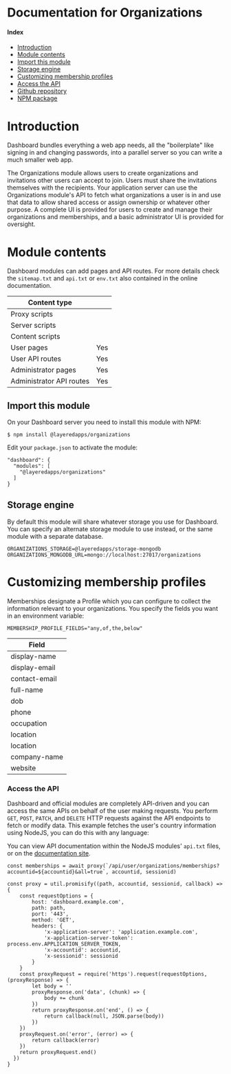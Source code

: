 # Documentation for Organizations

#### Index

- [Introduction](#organizations-module)
- [Module contents](#module-contents)
- [Import this module](#import-this-module)
- [Storage engine](#storage-engine)
- [Customizing membership profiles](#customizing-membership-profiles)
- [Access the API](#access-the-api)
- [Github repository](https://github.com/layeredapps/organizations)
- [NPM package](https://npmjs.org/layeredapps/organizations)

# Introduction

Dashboard bundles everything a web app needs, all the "boilerplate" like signing in and changing passwords, into a parallel server so you can write a much smaller web app.

The Organizations module allows users to create organizations and invitations other users can accept to join.  Users must share the invitations themselves with the recipients.  Your application server can use the Organizations module's API to fetch what organizations a user is in and use that data to allow shared access or assign ownership or whatever other purpose.  A complete UI is provided for users to create and manage their organizations and memberships, and a basic administrator UI is provided for oversight.

# Module contents 

Dashboard modules can add pages and API routes.  For more details check the `sitemap.txt` and `api.txt` or `env.txt` also contained in the online documentation.

| Content type             |     |
|--------------------------|-----|
| Proxy scripts            |     |
| Server scripts           |     |
| Content scripts          |     |
| User pages               | Yes |
| User API routes          | Yes | 
| Administrator pages      | Yes |
| Administrator API routes | Yes | 

## Import this module

On your Dashboard server you need to install this module with NPM:

    $ npm install @layeredapps/organizations

Edit your `package.json` to activate the module:

    "dashboard": {
      "modules": [
        "@layeredapps/organizations"
      ]
    }

## Storage engine

By default this module will share whatever storage you use for Dashboard.  You can specify an alternate storage module to use instead, or the same module with a separate database.

    ORGANIZATIONS_STORAGE=@layeredapps/storage-mongodb
    ORGANIZATIONS_MONGODB_URL=mongo://localhost:27017/organizations

# Customizing membership profiles

Memberships designate a Profile which you can configure to collect the information relevant to your organizations.  You specify the fields you want in an environment variable:

    MEMBERSHIP_PROFILE_FIELDS="any,of,the,below"

| Field          | 
|----------------|
| display-name   |
| display-email  |
| contact-email  |
| full-name      |
| dob            |
| phone          |
| occupation     |
| location       |
| location       |     
| company-name   |
| website        |


### Access the API

Dashboard and official modules are completely API-driven and you can access the same APIs on behalf of the user making requests.  You perform `GET`, `POST`, `PATCH`, and `DELETE` HTTP requests against the API endpoints to fetch or modify data.  This example fetches the user's country information using NodeJS, you can do this with any language:

You can view API documentation within the NodeJS modules' `api.txt` files, or on the [documentation site](https://layeredapps.github.io/organizations-api).

    const memberships = await proxy(`/api/user/organizations/memberships?accountid=${accountid}&all=true`, accountid, sessionid)

    const proxy = util.promisify((path, accountid, sessionid, callback) => {
        const requestOptions = {
            host: 'dashboard.example.com',
            path: path,
            port: '443',
            method: 'GET',
            headers: {
                'x-application-server': 'application.example.com',
                'x-application-server-token': process.env.APPLICATION_SERVER_TOKEN,
                'x-accountid': accountid,
                'x-sessionid': sessionid
            }
        }
        const proxyRequest = require('https').request(requestOptions, (proxyResponse) => {
            let body = ''
            proxyResponse.on('data', (chunk) => {
                body += chunk
            })
            return proxyResponse.on('end', () => {
                return callback(null, JSON.parse(body))
            })
        })
        proxyRequest.on('error', (error) => {
            return callback(error)
        })
        return proxyRequest.end()
      })
    }
